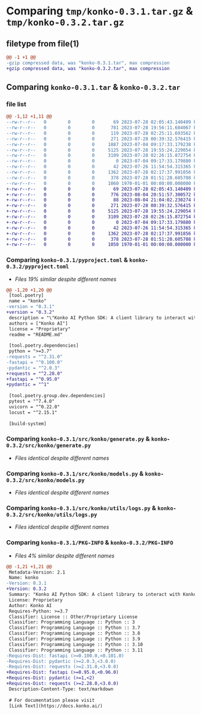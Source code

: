 # Comparing `tmp/konko-0.3.1.tar.gz` & `tmp/konko-0.3.2.tar.gz`

## filetype from file(1)

```diff
@@ -1 +1 @@
-gzip compressed data, was "konko-0.3.1.tar", max compression
+gzip compressed data, was "konko-0.3.2.tar", max compression
```

## Comparing `konko-0.3.1.tar` & `konko-0.3.2.tar`

### file list

```diff
@@ -1,12 +1,11 @@
--rw-r--r--   0        0        0       69 2023-07-28 02:05:43.140409 konko-0.3.1/README.md
--rw-r--r--   0        0        0      781 2023-07-28 19:56:11.684067 konko-0.3.1/pyproject.toml
--rw-r--r--   0        0        0      119 2023-07-28 02:25:11.693562 konko-0.3.1/src/konko/__init__.py
--rw-r--r--   0        0        0      271 2023-07-28 00:39:32.576415 konko-0.3.1/src/konko/app.py
--rw-r--r--   0        0        0     1887 2023-07-04 09:17:33.179238 konko-0.3.1/src/konko/evaluate.py
--rw-r--r--   0        0        0     5125 2023-07-28 19:55:24.229054 konko-0.3.1/src/konko/generate.py
--rw-r--r--   0        0        0     3109 2023-07-28 02:26:15.872754 konko-0.3.1/src/konko/models.py
--rw-r--r--   0        0        0        0 2023-07-04 09:17:33.179880 konko-0.3.1/src/konko/utils/__init__.py
--rw-r--r--   0        0        0       42 2023-07-26 11:54:54.315365 konko-0.3.1/src/konko/utils/constants.py
--rw-r--r--   0        0        0     1362 2023-07-28 02:17:37.991856 konko-0.3.1/src/konko/utils/logs.py
--rw-r--r--   0        0        0      378 2023-07-28 01:51:28.605708 konko-0.3.1/src/konko/utils/utils.py
--rw-r--r--   0        0        0     1060 1970-01-01 00:00:00.000000 konko-0.3.1/PKG-INFO
+-rw-r--r--   0        0        0       69 2023-07-28 02:05:43.140409 konko-0.3.2/README.md
+-rw-r--r--   0        0        0      776 2023-08-04 20:51:57.300572 konko-0.3.2/pyproject.toml
+-rw-r--r--   0        0        0       88 2023-08-04 21:04:02.230274 konko-0.3.2/src/konko/__init__.py
+-rw-r--r--   0        0        0      271 2023-07-28 00:39:32.576415 konko-0.3.2/src/konko/app.py
+-rw-r--r--   0        0        0     5125 2023-07-28 19:55:24.229054 konko-0.3.2/src/konko/generate.py
+-rw-r--r--   0        0        0     3109 2023-07-28 02:26:15.872754 konko-0.3.2/src/konko/models.py
+-rw-r--r--   0        0        0        0 2023-07-04 09:17:33.179880 konko-0.3.2/src/konko/utils/__init__.py
+-rw-r--r--   0        0        0       42 2023-07-26 11:54:54.315365 konko-0.3.2/src/konko/utils/constants.py
+-rw-r--r--   0        0        0     1362 2023-07-28 02:17:37.991856 konko-0.3.2/src/konko/utils/logs.py
+-rw-r--r--   0        0        0      378 2023-07-28 01:51:28.605708 konko-0.3.2/src/konko/utils/utils.py
+-rw-r--r--   0        0        0     1050 1970-01-01 00:00:00.000000 konko-0.3.2/PKG-INFO
```

### Comparing `konko-0.3.1/pyproject.toml` & `konko-0.3.2/pyproject.toml`

 * *Files 19% similar despite different names*

```diff
@@ -1,20 +1,20 @@
 [tool.poetry]
 name = "konko"
-version = "0.3.1"
+version = "0.3.2"
 description = "\"Konko AI Python SDK: A client library to interact with Konko AI's API. With this SDK, developers can integrate, evaluate, fine-tune, and deploy Large Language Models (LLMs) using Konko AI's fully-managed, SOC 2 compliant platform. Ideal for enterprise use-cases, it allows you to focus on building great products without worrying about infrastructure.\""
 authors = ["Konko AI"]
 license = "Proprietary"
 readme = "README.md"
 
 [tool.poetry.dependencies]
 python = ">=3.7"
-requests = "^2.31.0"
-fastapi = "^0.100.0"
-pydantic = "^2.0.3"
+requests = "^2.28.0"
+fastapi = "^0.95.0"
+pydantic = "^1"
 
 [tool.poetry.group.dev.dependencies]
 pytest = "^7.4.0"
 uvicorn = "^0.22.0"
 locust = "^2.15.1"
 
 [build-system]
```

### Comparing `konko-0.3.1/src/konko/generate.py` & `konko-0.3.2/src/konko/generate.py`

 * *Files identical despite different names*

### Comparing `konko-0.3.1/src/konko/models.py` & `konko-0.3.2/src/konko/models.py`

 * *Files identical despite different names*

### Comparing `konko-0.3.1/src/konko/utils/logs.py` & `konko-0.3.2/src/konko/utils/logs.py`

 * *Files identical despite different names*

### Comparing `konko-0.3.1/PKG-INFO` & `konko-0.3.2/PKG-INFO`

 * *Files 4% similar despite different names*

```diff
@@ -1,21 +1,21 @@
 Metadata-Version: 2.1
 Name: konko
-Version: 0.3.1
+Version: 0.3.2
 Summary: "Konko AI Python SDK: A client library to interact with Konko AI's API. With this SDK, developers can integrate, evaluate, fine-tune, and deploy Large Language Models (LLMs) using Konko AI's fully-managed, SOC 2 compliant platform. Ideal for enterprise use-cases, it allows you to focus on building great products without worrying about infrastructure."
 License: Proprietary
 Author: Konko AI
 Requires-Python: >=3.7
 Classifier: License :: Other/Proprietary License
 Classifier: Programming Language :: Python :: 3
 Classifier: Programming Language :: Python :: 3.7
 Classifier: Programming Language :: Python :: 3.8
 Classifier: Programming Language :: Python :: 3.9
 Classifier: Programming Language :: Python :: 3.10
 Classifier: Programming Language :: Python :: 3.11
-Requires-Dist: fastapi (>=0.100.0,<0.101.0)
-Requires-Dist: pydantic (>=2.0.3,<3.0.0)
-Requires-Dist: requests (>=2.31.0,<3.0.0)
+Requires-Dist: fastapi (>=0.95.0,<0.96.0)
+Requires-Dist: pydantic (>=1,<2)
+Requires-Dist: requests (>=2.28.0,<3.0.0)
 Description-Content-Type: text/markdown
 
 # For documentation please visit 
 [Link Text](https://docs.konko.ai/)
```

